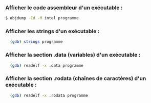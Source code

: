 ### Afficher le code assembleur d'un exécutable :
```sh
$ objdump -Cd -M intel programme
```

### Afficher les strings d'un exécutable :
```sh
  (gdb) strings programme
```

### Afficher la section .data (variables) d'un exécutable :
```sh
  (gdb) readelf -x .data programme
```
### Afficher la section .rodata (chaînes de caractères) d'un exécutable :
```sh
  (gdb) readelf -x .rodata programme
```
